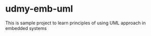 # udmy-emb-uml
This is sample project to learn principles of using UML approach in embedded systems
